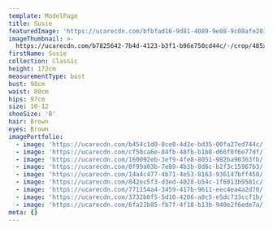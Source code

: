 ```yaml
---
template: ModelPage
title: Susie
featuredImage: 'https://ucarecdn.com/bfbfad16-9d81-4089-9e08-9c08afe20193/'
imageThumbnail: >-
  https://ucarecdn.com/b7825642-7b4d-4123-b3f1-b96e750cd44c/-/crop/485x516/58,1/-/preview/
firstName: Susie
collection: Classic
height: 172cm
measurementType: bust
bust: 98cm
waist: 80cm
hips: 97cm
size: 10-12
shoeSize: '8'
hair: Brown
eyes: Brown
imagePortfolio:
  - image: 'https://ucarecdn.com/b454c1d0-8ce0-4d2e-bd35-00fa27ed744c/'
  - image: 'https://ucarecdn.com/cf58ca6e-84fb-48fb-b1b8-d66f0f6e77df/'
  - image: 'https://ucarecdn.com/160092eb-3ef9-4fe8-8051-982ba90363fb/'
  - image: 'https://ucarecdn.com/0f99a03b-7e89-4b3b-8d6c-b2f3c15967b3/'
  - image: 'https://ucarecdn.com/14a4c477-4b71-4e53-8163-936147bff450/'
  - image: 'https://ucarecdn.com/842ec5f3-d3ed-4028-b54c-1f6013b9581c/'
  - image: 'https://ucarecdn.com/771154a4-3459-417b-9611-eec4ea4a2d70/'
  - image: 'https://ucarecdn.com/3732b0f5-5d10-4206-a8c5-e5dc733ccf1b/'
  - image: 'https://ucarecdn.com/6fa22b85-fb7f-4f18-b13b-940e2f6ede7a/'
meta: {}
---
```


